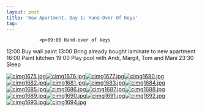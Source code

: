 ```yaml
---
layout: post
title: 'New Apartment, Day 1: Hand-Over Of Keys'
tag: 
---
```



                <p>09:00 Hand-over of keys
12:00 Buy wall paint
13:00 Bring already bought laminate to new apartment
16:00 Paint kitchen
19:00 Play pool with Andi, Margit, Tom and Mani
23:30 Sleep</p>
<p><a href='/uploads/cimg1675.jpg' title='cimg1675.jpg'><img src='/uploads/cimg1675.thumbnail.jpg' alt='cimg1675.jpg' /></a><a href='/uploads/cimg1676.jpg' title='cimg1676.jpg'><img src='/uploads/cimg1676.thumbnail.jpg' alt='cimg1676.jpg' /></a><a href='/uploads/cimg1677.jpg' title='cimg1677.jpg'><img src='/uploads/cimg1677.thumbnail.jpg' alt='cimg1677.jpg' /></a><a href='/uploads/cimg1680.jpg' title='cimg1680.jpg'><img src='/uploads/cimg1680.thumbnail.jpg' alt='cimg1680.jpg' /></a><a href='/uploads/cimg1682.jpg' title='cimg1682.jpg'><img src='/uploads/cimg1682.thumbnail.jpg' alt='cimg1682.jpg' /></a><a href='/uploads/cimg1681.jpg' title='cimg1681.jpg'><img src='/uploads/cimg1681.thumbnail.jpg' alt='cimg1681.jpg' /></a><a href='/uploads/cimg1683.jpg' title='cimg1683.jpg'><img src='/uploads/cimg1683.thumbnail.jpg' alt='cimg1683.jpg' /></a><a href='/uploads/cimg1684.jpg' title='cimg1684.jpg'><img src='/uploads/cimg1684.thumbnail.jpg' alt='cimg1684.jpg' /></a><a href='/uploads/cimg1685.jpg' title='cimg1685.jpg'><img src='/uploads/cimg1685.thumbnail.jpg' alt='cimg1685.jpg' /></a><a href='/uploads/cimg1686.jpg' title='cimg1686.jpg'><img src='/uploads/cimg1686.thumbnail.jpg' alt='cimg1686.jpg' /></a><a href='/uploads/cimg1687.jpg' title='cimg1687.jpg'><img src='/uploads/cimg1687.thumbnail.jpg' alt='cimg1687.jpg' /></a><a href='/uploads/cimg1688.jpg' title='cimg1688.jpg'><img src='/uploads/cimg1688.thumbnail.jpg' alt='cimg1688.jpg' /></a><a href='/uploads/cimg1689.jpg' title='cimg1689.jpg'><img src='/uploads/cimg1689.thumbnail.jpg' alt='cimg1689.jpg' /></a><a href='/uploads/cimg1690.jpg' title='cimg1690.jpg'><img src='/uploads/cimg1690.thumbnail.jpg' alt='cimg1690.jpg' /></a><a href='/uploads/cimg1691.jpg' title='cimg1691.jpg'><img src='/uploads/cimg1691.thumbnail.jpg' alt='cimg1691.jpg' /></a><a href='/uploads/cimg1692.jpg' title='cimg1692.jpg'><img src='/uploads/cimg1692.thumbnail.jpg' alt='cimg1692.jpg' /></a><a href='/uploads/cimg1693.jpg' title='cimg1693.jpg'><img src='/uploads/cimg1693.thumbnail.jpg' alt='cimg1693.jpg' /></a><a href='/uploads/cimg1694.jpg' title='cimg1694.jpg'><img src='/uploads/cimg1694.thumbnail.jpg' alt='cimg1694.jpg' /></a></p>
            
